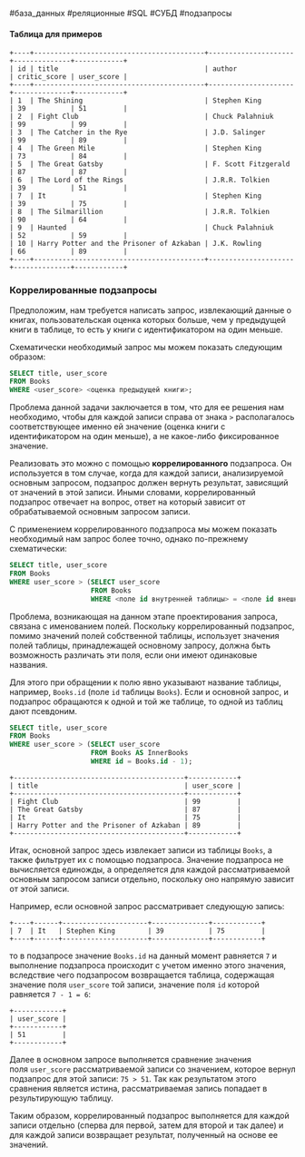 #база_данных #реляционные #SQL #СУБД #подзапросы 


#### Таблица для примеров 
```
+----+------------------------------------------+---------------------+--------------+------------+
| id | title                                    | author              | critic_score | user_score |
+----+------------------------------------------+---------------------+--------------+------------+
| 1  | The Shining                              | Stephen King        | 39           | 51         |
| 2  | Fight Club                               | Chuck Palahniuk     | 99           | 99         |
| 3  | The Catcher in the Rye                   | J.D. Salinger       | 99           | 89         |
| 4  | The Green Mile                           | Stephen King        | 73           | 84         |
| 5  | The Great Gatsby                         | F. Scott Fitzgerald | 87           | 87         |
| 6  | The Lord of the Rings                    | J.R.R. Tolkien      | 39           | 51         |
| 7  | It                                       | Stephen King        | 39           | 75         |
| 8  | The Silmarillion                         | J.R.R. Tolkien      | 90           | 64         |
| 9  | Haunted                                  | Chuck Palahniuk     | 52           | 59         |
| 10 | Harry Potter and the Prisoner of Azkaban | J.K. Rowling        | 66           | 89         |
+----+------------------------------------------+---------------------+--------------+------------+
```
### Коррелированные подзапросы
Предположим, нам требуется написать запрос, извлекающий данные о книгах, пользовательская оценка которых больше, чем у предыдущей книги в таблице, то есть у книги с идентификатором на один меньше.

Схематически необходимый запрос мы можем показать следующим образом:
```sql
SELECT title, user_score
FROM Books
WHERE <user_score> <оценка предыдущей книги>;
```
Проблема данной задачи заключается в том, что для ее решения нам необходимо, чтобы для каждой записи справа от знака `>` располагалось соответствующее именно ей значение (оценка книги с идентификатором на один меньше), а не какое-либо фиксированное значение.

Реализовать это можно с помощью **коррелированного** подзапроса. Он используется в том случае, когда для каждой записи, анализируемой основным запросом, подзапрос должен вернуть результат, зависящий от значений в этой записи. Иными словами, коррелированный подзапрос отвечает на вопрос, ответ на который зависит от обрабатываемой основным запросом записи.

С применением коррелированного подзапроса мы можем показать необходимый нам запрос более точно, однако по-прежнему схематически:
```sql
SELECT title, user_score
FROM Books
WHERE user_score > (SELECT user_score
                    FROM Books
                    WHERE <поле id внутренней таблицы> = <поле id внешней таблицы> - 1);
```
Проблема, возникающая на данном этапе проектирования запроса, связана с именованием полей. Поскольку коррелированный подзапрос, помимо значений полей собственной таблицы, использует значения полей таблицы, принадлежащей основному запросу, должна быть возможность различать эти поля, если они имеют одинаковые названия.

Для этого при обращении к полю явно указывают название таблицы, например, `Books.id` (поле `id` таблицы `Books`). Если и основной запрос, и подзапрос обращаются к одной и той же таблице, то одной из таблиц дают псевдоним.
```sql
SELECT title, user_score
FROM Books
WHERE user_score > (SELECT user_score
                    FROM Books AS InnerBooks
                    WHERE id = Books.id - 1);
```
```no-highlight
+------------------------------------------+------------+
| title                                    | user_score |
+------------------------------------------+------------+
| Fight Club                               | 99         |
| The Great Gatsby                         | 87         |
| It                                       | 75         |
| Harry Potter and the Prisoner of Azkaban | 89         |
+------------------------------------------+------------+
```
Итак, основной запрос здесь извлекает записи из таблицы `Books`, а также фильтрует их с помощью подзапроса. Значение подзапроса не вычисляется единожды, а определяется для каждой рассматриваемой основным запросом записи отдельно, поскольку оно напрямую зависит от этой записи.

Например, если основной запрос рассматривает следующую запись:
```no-highlight
+----+------+---------------------+--------------+------------+
| 7  | It   | Stephen King        | 39           | 75         |
+----+------+---------------------+--------------+------------+
```
то в подзапросе значение `Books.id` на данный момент равняется `7` и выполнение подзапроса происходит с учетом именно этого значения, вследствие чего подзапросом возвращается таблица, содержащая значение поля `user_score` той записи, значение поля `id` которой равняется `7 - 1 = 6`:
```no-highlight
+------------+
| user_score |
+------------+
| 51         |
+------------+
```
Далее в основном запросе выполняется сравнение значения поля `user_score` рассматриваемой записи со значением, которое вернул подзапрос для этой записи: `75 > 51`. Так как результатом этого сравнения является истина, рассматриваемая запись попадает в результирующую таблицу.

Таким образом, коррелированный подзапрос выполняется для каждой записи отдельно (сперва для первой, затем для второй и так далее) и для каждой записи возвращает результат, полученный на основе ее значений.